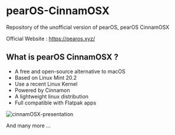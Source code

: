 # pearOS-CinnamOSX
Repository of the unofficial version of pearOS, pearOS CinnamOSX

Official Website : https://pearos.xyz/

## What is pearOS CinnamOSX ?

- A free and open-source alternative to macOS
- Based on Linux Mint 20.2
- Use a recent Linux Kernel
- Powered by Cinnamon
- A lightweight linux distribution
- Full compatible with Flatpak apps

![cinnamOSX-presentation](https://user-images.githubusercontent.com/74509560/146950927-7f712edb-2169-4720-90ce-864dbc8fa4fa.png)


And many more ...
